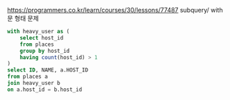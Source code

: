 https://programmers.co.kr/learn/courses/30/lessons/77487
subquery/ with문 형태 문제


``` sql
with heavy_user as (
    select host_id
    from places 
    group by host_id
    having count(host_id) > 1
)
select ID, NAME, a.HOST_ID
from places a
join heavy_user b
on a.host_id = b.host_id
```
